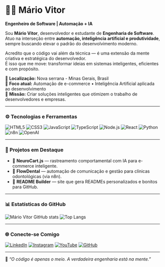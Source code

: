 # 👨‍💻 Mário Vitor

**Engenheiro de Software | Automação + IA**

Sou **Mário Vitor**, desenvolvedor e estudante de **Engenharia de Software**.  
Atuo na interseção entre **automação, inteligência artificial e produtividade**, sempre buscando elevar o padrão do desenvolvimento moderno.

Acredito que o código vai além da técnica — é uma extensão da mente criativa e estratégica do desenvolvedor.  
É isso que me move: transformar ideias em sistemas inteligentes, eficientes e com propósito.

📍 **Localização:** Nova serrana - Minas Gerais, Brasil  
🚀 **Foco atual:** Automação de e-commerce • Inteligência Artificial aplicada ao desenvolvimento  
🧭 **Missão:** Criar soluções inteligentes que otimizem o trabalho de desenvolvedores e empresas.

---

### ⚙️ Tecnologias e Ferramentas

![HTML5](https://img.shields.io/badge/HTML5-111111?style=for-the-badge&logo=html5)
![CSS3](https://img.shields.io/badge/CSS3-111111?style=for-the-badge&logo=css3)
![JavaScript](https://img.shields.io/badge/JavaScript-111111?style=for-the-badge&logo=javascript)
![TypeScript](https://img.shields.io/badge/TypeScript-111111?style=for-the-badge&logo=typescript)
![Node.js](https://img.shields.io/badge/Node.js-111111?style=for-the-badge&logo=node.js)
![React](https://img.shields.io/badge/React-111111?style=for-the-badge&logo=react)
![Python](https://img.shields.io/badge/Python-111111?style=for-the-badge&logo=python)
![n8n](https://img.shields.io/badge/n8n-111111?style=for-the-badge&logo=n8n)
![OpenAI](https://img.shields.io/badge/OpenAI-111111?style=for-the-badge&logo=openai)

---

### 🧩 Projetos em Destaque

- 🧠 **NeuroCart.js** — rastreamento comportamental com IA para e-commerce inteligente.  
- 🦷 **FlowDental** — automação de comunicação e gestão para clínicas odontológicas (via n8n).  
- 🧱 **README Builder** — site que gera READMEs personalizados e bonitos para GitHub.  

---


### 📊 Estatísticas do GitHub

![Mário Vitor GitHub stats](https://github-readme-stats.vercel.app/api?username=mariovitorfs&show_icons=true&theme=tokyonight&hide_border=true&border_radius=12)
![Top Langs](https://github-readme-stats.vercel.app/api/top-langs/?username=mariovitorfs&layout=compact&theme=tokyonight&hide_border=true&border_radius=12)

---

### 🌐 Conecte-se Comigo

[![LinkedIn](https://img.shields.io/badge/LinkedIn-0A66C2?style=for-the-badge&logo=linkedin&logoColor=white)](https://linkedin.com/in/mariovitorfs)
[![Instagram](https://img.shields.io/badge/Instagram-E4405F?style=for-the-badge&logo=instagram&logoColor=white)](https://instagram.com/mariovitorfs)
[![YouTube](https://img.shields.io/badge/YouTube-FF0000?style=for-the-badge&logo=youtube&logoColor=white)](https://youtube.com/)
[![GitHub](https://img.shields.io/badge/GitHub-111111?style=for-the-badge&logo=github&logoColor=white)](https://github.com/mariovitorfs)

---

🧭 *“O código é apenas o meio. A verdadeira engenharia está na mente.”*

